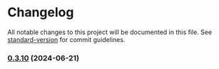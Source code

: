 # Changelog

All notable changes to this project will be documented in this file. See [standard-version](https://github.com/conventional-changelog/standard-version) for commit guidelines.

### [0.3.10](https://github.com/luhaifeng666/obsidian-translator/compare/0.3.9...0.3.10) (2024-06-21)
